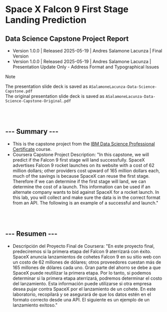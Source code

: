 # Space X Falcon 9 First Stage Landing Prediction

## Data Science Capstone Project Report
- Version 1.0.0 | Released 2025-05-19 | Andres Salamone Lacunza | Final Version
- Version 1.0.0 | Released 2025-05-19 | Andres Salamone Lacunza | Presentation Update Only - Address Format and Typographical Issues

> [!NOTE]
> The presentation slide deck is saved as ```ASalamoneLacunza-Data-Science-Capstone.pdf```
> <br>The original presentation slide deck is saved as ```ASalamoneLacunza-Data-Science-Capstone-Original.pdf```

<br><br>
## --- Summary ---
- This is the capstone project from the [IBM Data Science Professional Certificate](https://www.coursera.org/professional-certificates/ibm-data-science) course.
- Coursera Capstone Project Description: "In this capstone, we will predict if the Falcon 9 first stage will land successfully. SpaceX advertises Falcon 9 rocket launches on its website with a cost of 62 million dollars; other providers cost upward of 165 million dollars each, much of the savings is because SpaceX can reuse the first stage. Therefore if we can determine if the first stage will land, we can determine the cost of a launch. This information can be used if an alternate company wants to bid against SpaceX for a rocket launch. In this lab, you will collect and make sure the data is in the correct format from an API. The following is an example of a successful and launch."


<br><br>
## --- Resumen ---
- Descripción del Proyecto Final de Coursera: "En este proyecto final, predeciremos si la primera etapa del Falcon 9 aterrizará con éxito. SpaceX anuncia lanzamientos de cohetes Falcon 9 en su sitio web con un costo de 62 millones de dólares; otros proveedores cuestan más de 165 millones de dólares cada uno. Gran parte del ahorro se debe a que SpaceX puede reutilizar la primera etapa. Por lo tanto, si podemos determinar si la primera etapa aterrizará, podremos determinar el costo del lanzamiento. Esta información puede utilizarse si otra empresa desea pujar contra SpaceX por el lanzamiento de un cohete. En este laboratorio, recopilará y se asegurará de que los datos estén en el formato correcto desde una API. El siguiente es un ejemplo de un lanzamiento exitoso."
